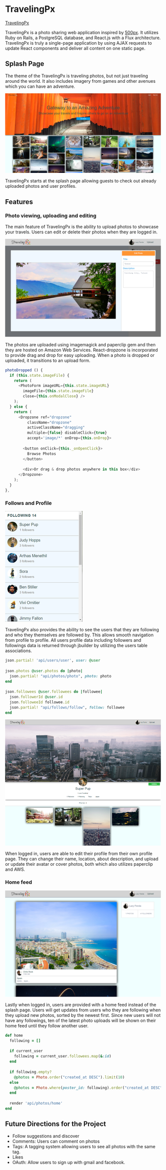 # TravelingPx

[TravelingPx][heroku]

[heroku]: http://www.travelingpx.stream/

TravelingPx is a photo sharing web application inspired by [500px][500px-link]. It utilizes Ruby on Rails, a PostgreSQL database, and React.js with a Flux architecture. TravelingPx is truly a single-page application by using AJAX requests to update React components and deliver all content on one static page.

## Splash Page
The theme of the TravelingPx is traveling photos, but not just traveling around the world. It also includes imagery from games and other avenues which you can have an adventure.

[500px-link]: https://500px.com/
![splashpage](./docs/images/splashpage.png)

TravelingPx starts at the splash page allowing guests to check out already uploaded photos and user profiles.

## Features

### Photo viewing, uploading and editing

The main feature of TravelingPx is the ability to upload photos to showcase your travels. Users can edit or delete their photos when they are logged in.

![photoedit](./docs/images/photoedit.png)

The photos are uploaded using imagemagick and paperclip gem and then they are hosted on Amazon Web Services. React-dropzone is incorporated to provide drag and drop for easy uploading. When a photo is dropped or uploaded, it transitions to an upload form.

```JavaScript
photoDropped () {
  if (this.state.imageFile) {
    return (
      <PhotoForm imageURL={this.state.imageURL}
        imageFile={this.state.imageFile}
        close={this.onModalClose} />
    );
  } else {
    return (
      <Dropzone ref="dropzone"
          className="dropzone"
          activeClassName="dragging"
          multiple={false} disableClick={true}
          accept='image/*' onDrop={this.onDrop}>

        <button onClick={this._onOpenClick}>
          Browse Photos
        </button>

        <div>Or drag & drop photos anywhere in this box</div>
      </Dropzone>
    );
  }
},
```

### Follows and Profile

![follow](./docs/wireframes/follows.png)

TravelingPx also provides the ability to see the users that they are following and who they themselves are followed by. This allows smooth navigation from profile to profile. All users profile data including followers and followings data is returned through jbuilder by utilizing the users table associations.

```Ruby
json.partial! 'api/users/user', user: @user

json.photos @user.photos do |photo|
  json.partial! "api/photos/photo", photo: photo
end

json.followees @user.followees do |followee|
  json.followerId @user.id
  json.followeeId followee.id
  json.partial! "api/follows/follow", follow: followee
end
```

![profile](./docs/wireframes/profile.png)

When logged in, users are able to edit their profile from their own profile page. They can change their name, location, about description, and upload or update their avatar or cover photos, both which also utilizes paperclip and AWS.

### Home feed

![homefeed](./docs/wireframes/homefeed.png)

Lastly when logged in, users are provided with a home feed instead of the splash page. Users will get updates from users who they are following when they upload new photos, sorted by the newest first. Since new users will not have any followings, ten of the latest photo uploads will be shown on their home feed until they follow another user.

```Ruby
def home
  following = []

  if current_user
    following = current_user.followees.map(&:id)
  end

  if following.empty?
    @photos = Photo.order("created_at DESC").limit(10)
  else
    @photos = Photo.where(poster_id: following).order("created_at DESC")
  end

  render 'api/photos/home'
end
```

## Future Directions for the Project
  - Follow suggestions and discover
  - Comments: Users can comment on photos
  - Tags: A tagging system allowing users to see all photos with the same tag.
  - Likes
  - OAuth: Allow users to sign up with gmail and facebook.
